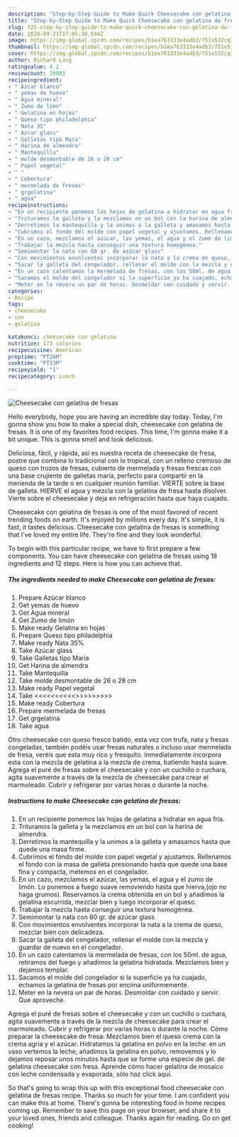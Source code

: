 ```yaml
---
description: "Step-by-Step Guide to Make Quick Cheesecake con gelatina de fresas"
title: "Step-by-Step Guide to Make Quick Cheesecake con gelatina de fresas"
slug: 725-step-by-step-guide-to-make-quick-cheesecake-con-gelatina-de-fresas
date: 2020-09-21T17:05:30.644Z
image: https://img-global.cpcdn.com/recipes/b1ea763333e4adb3/751x532cq70/cheesecake-con-gelatina-de-fresas-foto-principal.jpg
thumbnail: https://img-global.cpcdn.com/recipes/b1ea763333e4adb3/751x532cq70/cheesecake-con-gelatina-de-fresas-foto-principal.jpg
cover: https://img-global.cpcdn.com/recipes/b1ea763333e4adb3/751x532cq70/cheesecake-con-gelatina-de-fresas-foto-principal.jpg
author: Richard Long
ratingvalue: 4.2
reviewcount: 20803
recipeingredient:
- " Azcar blanco"
- " yemas de huevo"
- " Agua mineral"
- " Zumo de limn"
- " Gelatina en hojas"
- " Queso tipo philadelphia"
- " Nata 35"
- " Azcar glass"
- " Galletas tipo Mara"
- " Harina de almendra"
- " Mantequilla"
- " molde desmontable de 26 o 28 cm"
- " Papel vegetal"
- " "
- " Cobertura"
- " mermelada de fresas"
- " grgelatina"
- " agua"
recipeinstructions:
- "En un recipiente ponemos las hojas de gelatina a hidratar en agua fría."
- "Trituramos la galleta y la mezclamos en un bol con la harina de almendra."
- "Derretimos la mantequilla y la unimos a la galleta y amasamos hasta que quede una masa firme."
- "Cubrimos el fondo del molde con papel vegetal y ajustamos. Rellenamos el fondo con la masa de galleta presionando hasta que quede una base fina y compacta, metemos en el congelador."
- "En un cazo, mezclamos el azúcar, las yemas, el agua y el zumo de limón. Lo ponemos a fuego suave removiendo hasta que hierva,(ojo no haga grumos). Reservamos la crema obtenida en un bol y añadimos la gelatina escurrida, mezclar bien y luego incorporar el queso."
- "Trabajar la mezcla hasta conseguir una textura homogénea."
- "Semimontar la nata con 60 gr. de azúcar glass"
- "Con movimientos envolventes incorporar la nata a la crema de queso, mezclar bien con delicadeza."
- "Sacar la galleta del congelador, rellenar el molde con la mezcla y guardar de nuevo en el congelador."
- "En un cazo calentamos la mermelada de fresas, con los 50ml. de agua, retiramos del fuego y añadimos la gelatina hidratada. Mezclamos bien y dejamos templar."
- "Sacamos el molde del congelador si la superficie ya ha cuajado, echamos la gelatina de fresas por encima uniformemente."
- "Meter en la nevera un par de horas. Desmoldar con cuidado y servir. Que aproveche."
categories:
- Recipe
tags:
- cheesecake
- con
- gelatina

katakunci: cheesecake con gelatina 
nutrition: 173 calories
recipecuisine: American
preptime: "PT26M"
cooktime: "PT33M"
recipeyield: "1"
recipecategory: Lunch

---
```



![Cheesecake con gelatina de fresas](https://img-global.cpcdn.com/recipes/b1ea763333e4adb3/751x532cq70/cheesecake-con-gelatina-de-fresas-foto-principal.jpg)

Hello everybody, hope you are having an incredible day today. Today, I'm gonna show you how to make a special dish, cheesecake con gelatina de fresas. It is one of my favorites food recipes. This time, I'm gonna make it a bit unique. This is gonna smell and look delicious.

Deliciosa, fácil, y rápida, así es nuestra receta de cheesecake de fresa, postre que combina lo tradicional con lo tropical, con un relleno cremoso de queso con trozos de fresas, cubierto de mermelada y fresas frescas con una base crujiente de galletas maría, perfecto para compartir en la merienda de la tarde o en cualquier reunión familiar. VIERTE sobre la base de galleta. HIERVE el agua y mezcla con la gelatina de fresa hasta disolver. Vierte sobre el cheesecake y deja en refrigeración hasta que haya cuajado.

Cheesecake con gelatina de fresas is one of the most favored of recent trending foods on earth. It's enjoyed by millions every day. It's simple, it is fast, it tastes delicious. Cheesecake con gelatina de fresas is something that I've loved my entire life. They're fine and they look wonderful.


To begin with this particular recipe, we have to first prepare a few components. You can have cheesecake con gelatina de fresas using 18 ingredients and 12 steps. Here is how you can achieve that.

<!--inarticleads1-->

##### The ingredients needed to make Cheesecake con gelatina de fresas:

1. Prepare  Azúcar blanco
1. Get  yemas de huevo
1. Get  Agua mineral
1. Get  Zumo de limón
1. Make ready  Gelatina en hojas
1. Prepare  Queso tipo philadelphia
1. Make ready  Nata 35%
1. Take  Azúcar glass
1. Take  Galletas tipo María
1. Get  Harina de almendra
1. Take  Mantequilla
1. Take  molde desmontable de 26 o 28 cm
1. Make ready  Papel vegetal
1. Take  &lt;&lt;&lt;&lt;&lt;&lt;&lt;&lt;&lt;&lt;&gt;&gt;&gt;&gt;&gt;&gt;&gt;&gt;&gt;
1. Make ready  Cobertura
1. Prepare  mermelada de fresas
1. Get  grgelatina
1. Take  agua


Otro cheesecake con queso fresco batido, esta vez con trufa, nata y fresas congeladas, también podéis usar fresas naturales o incluso usar mermelada de fresa, veréis que esta muy rico y fresquito. Inmediatamente incorpora esta con la mezcla de gelatina a la mezcla de crema, batiendo hasta suave. Agrega el puré de fresas sobre el cheesecake y con un cuchillo o cuchara, agita suavemente a través de la mezcla de cheesecake para crear el marmoleado. Cubrir y refrigerar por varias horas o durante la noche. 

<!--inarticleads2-->

##### Instructions to make Cheesecake con gelatina de fresas:

1. En un recipiente ponemos las hojas de gelatina a hidratar en agua fría.
1. Trituramos la galleta y la mezclamos en un bol con la harina de almendra.
1. Derretimos la mantequilla y la unimos a la galleta y amasamos hasta que quede una masa firme.
1. Cubrimos el fondo del molde con papel vegetal y ajustamos. Rellenamos el fondo con la masa de galleta presionando hasta que quede una base fina y compacta, metemos en el congelador.
1. En un cazo, mezclamos el azúcar, las yemas, el agua y el zumo de limón. Lo ponemos a fuego suave removiendo hasta que hierva,(ojo no haga grumos). Reservamos la crema obtenida en un bol y añadimos la gelatina escurrida, mezclar bien y luego incorporar el queso.
1. Trabajar la mezcla hasta conseguir una textura homogénea.
1. Semimontar la nata con 60 gr. de azúcar glass
1. Con movimientos envolventes incorporar la nata a la crema de queso, mezclar bien con delicadeza.
1. Sacar la galleta del congelador, rellenar el molde con la mezcla y guardar de nuevo en el congelador.
1. En un cazo calentamos la mermelada de fresas, con los 50ml. de agua, retiramos del fuego y añadimos la gelatina hidratada. Mezclamos bien y dejamos templar.
1. Sacamos el molde del congelador si la superficie ya ha cuajado, echamos la gelatina de fresas por encima uniformemente.
1. Meter en la nevera un par de horas. Desmoldar con cuidado y servir. Que aproveche.


Agrega el puré de fresas sobre el cheesecake y con un cuchillo o cuchara, agita suavemente a través de la mezcla de cheesecake para crear el marmoleado. Cubrir y refrigerar por varias horas o durante la noche. Cómo preparar la cheesecake de fresa: Mezclamos bien el queso crema con la crema agría y el azúcar. Hidratamos la gelatina en polvo en la leche: en un vaso vertemos la leche, añadimos la gelatina en polvo, removemos y lo dejamos reposar unos minutos hasta que se forme una especie de gel. de gelatina cheesecake con fresa. Aprende cómo hacer gelatina de mosaico con leche condensada y evaporada, sólo haz click aquí. 

So that's going to wrap this up with this exceptional food cheesecake con gelatina de fresas recipe. Thanks so much for your time. I am confident you can make this at home. There's gonna be interesting food in home recipes coming up. Remember to save this page on your browser, and share it to your loved ones, friends and colleague. Thanks again for reading. Go on get cooking!

